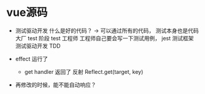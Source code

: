 # vue源码

- 测试驱动开发
    什么是好的代码？  ->  可以通过所有的代码， 测试本身也是代码
    大厂 test  阶段  test  工程师
    工程师自己要会写一下测试用例， jest 测试框架
    测试驱动开发 TDD    

- effect 运行了
    - get handler 返回了  反射 Reflect.get(target, key)

- 再修改的时候，能不能自动响应？